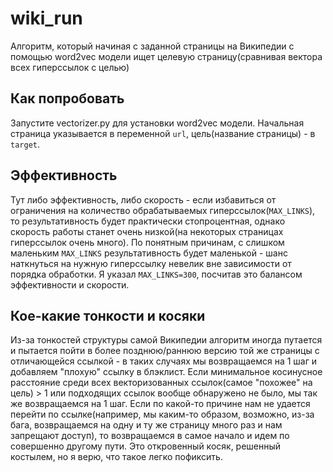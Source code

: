 # wiki_run
Алгоритм, который начиная с заданной страницы на Википедии с помощью word2vec модели ищет целевую страницу(сравнивая вектора всех гиперссылок с целью) <br />
## Как попробовать
Запустите vectorizer.py для установки word2vec модели. Начальная страница указывается в переменной <code>url</code>, цель(название страницы) - в <code>target</code>.
## Эффективность
Тут либо эффективность, либо скорость - если избавиться от ограничения на количество обрабатываемых гиперссылок(<code>MAX_LINKS</code>), то результативность будет практически стопроцентная, однако скорость работы станет очень низкой(на некоторых страницах гиперссылок очень много). По понятным причинам, с слишком маленьким <code>MAX_LINKS</code> результативность будет маленькой - шанс наткнуться на нужную гиперссылку невелик вне зависимости от порядка обработки. Я указал <code>MAX_LINKS=300</code>, посчитав это балансом эффективности и скорости.
## Кое-какие тонкости и косяки
Из-за тонкостей структуры самой Википедии алгоритм иногда путается и пытается пойти в более позднюю/раннюю версию той же страницы с отличающейся ссылкой - в таких случаях мы возвращаемся на 1 шаг и добавляем "плохую" ссылку в блэклист. Если минимальное косинусное расстояние среди всех векторизованных ссылок(самое "похожее" на цель) > 1 или подходящих ссылок вообще обнаружено не было, мы так же возвращаемся на 1 шаг. Если по какой-то причине нам не удается перейти по ссылке(например, мы каким-то образом, возможно, из-за бага, возвращаемся на одну и ту же страницу много раз и нам запрещают доступ), то возвращаемся в самое начало и идем по совершенно другому пути. Это откровенный косяк, решенный костылем, но я верю, что такое легко пофиксить.
